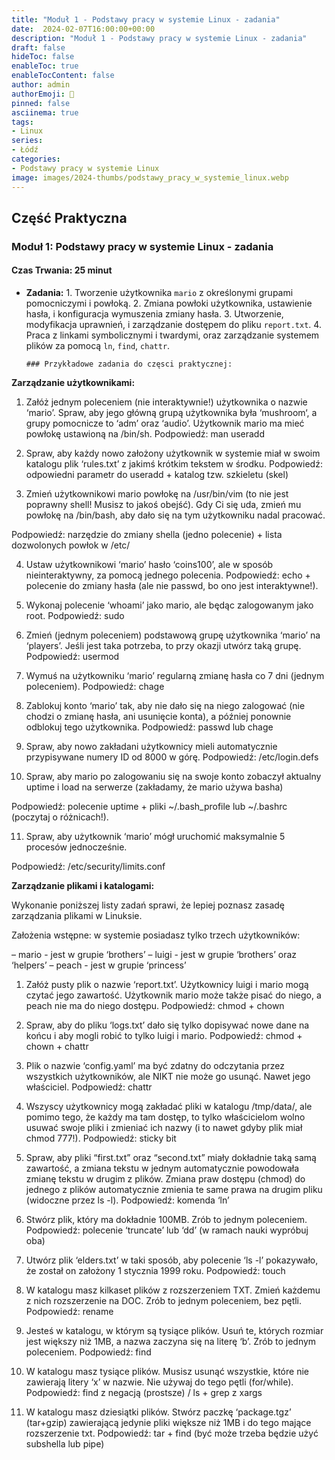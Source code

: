 ```yaml
---
title: "Moduł 1 - Podstawy pracy w systemie Linux - zadania"
date:  2024-02-07T16:00:00+00:00
description: "Moduł 1 - Podstawy pracy w systemie Linux - zadania"
draft: false
hideToc: false
enableToc: true
enableTocContent: false
author: admin
authorEmoji: 🐧
pinned: false
asciinema: true
tags:
- Linux
series:
- Łódź
categories:
- Podstawy pracy w systemie Linux
image: images/2024-thumbs/podstawy_pracy_w_systemie_linux.webp
---
```

## Część Praktyczna
### Moduł 1: Podstawy pracy w systemie Linux - zadania
#### Czas Trwania: 25 minut

- **Zadania:**
      1. Tworzenie użytkownika `mario` z określonymi grupami pomocniczymi i powłoką.
      2. Zmiana powłoki użytkownika, ustawienie hasła, i konfiguracja wymuszenia zmiany hasła.
      3. Utworzenie, modyfikacja uprawnień, i zarządzanie dostępem do pliku `report.txt`.
      4. Praca z linkami symbolicznymi i twardymi, oraz zarządzanie systemem plików za pomocą `ln`, `find`, `chattr`.

      ### Przykładowe zadania do częsci praktycznej:

**Zarządzanie użytkownikami:**

1. Załóż jednym poleceniem (nie interaktywnie!) użytkownika o nazwie ‘mario’. Spraw, aby jego główną grupą użytkownika była ‘mushroom‘, a grupy pomocnicze to ‘adm’ oraz ‘audio’. Użytkownik mario ma mieć powłokę ustawioną na /bin/sh.
Podpowiedź: man useradd

2. Spraw, aby każdy nowo założony użytkownik w systemie miał w swoim katalogu plik ‘rules.txt’ z jakimś krótkim tekstem w środku. Podpowiedź: odpowiedni parametr do useradd + katalog tzw. szkieletu (skel)

3. Zmień użytkownikowi mario powłokę na /usr/bin/vim (to nie jest poprawny shell! Musisz to jakoś obejść). Gdy Ci się uda, zmień mu powłokę na /bin/bash, aby dało się na tym użytkowniku nadal pracować.

Podpowiedź: narzędzie do zmiany shella (jedno polecenie) + lista dozwolonych powłok w /etc/

4. Ustaw użytkownikowi ‘mario’ hasło ‘coins100’, ale w sposób nieinteraktywny, za pomocą jednego polecenia.
Podpowiedź: echo + polecenie do zmiany hasła (ale nie passwd, bo ono jest interaktywne!).

5. Wykonaj polecenie ‘whoami’ jako mario, ale będąc zalogowanym jako root.
Podpowiedź: sudo

6. Zmień (jednym poleceniem) podstawową grupę użytkownika ‘mario’ na ‘players’. Jeśli jest taka potrzeba, to przy okazji utwórz taką grupę.
Podpowiedź: usermod

7. Wymuś na użytkowniku ‘mario’ regularną zmianę hasła co 7 dni (jednym poleceniem).
Podpowiedź: chage

8. Zablokuj konto ‘mario’ tak, aby nie dało się na niego zalogować (nie chodzi o zmianę hasła, ani usunięcie konta), a później ponownie odblokuj tego użytkownika.
Podpowiedź: passwd lub chage

9. Spraw, aby nowo zakładani użytkownicy mieli automatycznie przypisywane numery ID od 8000 w górę.
Podpowiedź: /etc/login.defs

10. Spraw, aby mario po zalogowaniu się na swoje konto zobaczył aktualny uptime i load na serwerze (zakładamy, że mario używa basha)

Podpowiedź: polecenie uptime + pliki ~/.bash_profile lub ~/.bashrc (poczytaj o różnicach!).

11. Spraw, aby użytkownik ‘mario’ mógł uruchomić maksymalnie 5 procesów
jednocześnie.

Podpowiedź: /etc/security/limits.conf

**Zarządzanie plikami i katalogami:**

Wykonanie poniższej listy zadań sprawi, że lepiej poznasz zasadę zarządzania plikami w Linuksie.

Założenia wstępne: w systemie posiadasz tylko trzech użytkowników:

– mario - jest w grupie ‘brothers’
– luigi - jest w grupie ‘brothers’ oraz ‘helpers’
– peach - jest w grupie ‘princess’

1. Załóż pusty plik o nazwie ‘report.txt’. Użytkownicy luigi i mario mogą czytać jego zawartość.
Użytkownik mario może także pisać do niego, a peach nie ma do niego dostępu.
Podpowiedź: chmod + chown

2. Spraw, aby do pliku ‘logs.txt’ dało się tylko dopisywać nowe dane na końcu i aby mogli robić to tylko luigi i mario.
Podpowiedź: chmod + chown + chattr

3. Plik o nazwie ‘config.yaml’ ma być zdatny do odczytania przez wszystkich użytkowników, ale NIKT nie może go usunąć. Nawet jego właściciel.
Podpowiedź: chattr

4. Wszyscy użytkownicy mogą zakładać pliki w katalogu /tmp/data/, ale pomimo tego, że każdy ma tam dostęp, to tylko właścicielom wolno usuwać swoje pliki i zmieniać ich nazwy (i to nawet gdyby plik miał chmod 777!).
Podpowiedź: sticky bit

5. Spraw, aby pliki “first.txt” oraz “second.txt” miały dokładnie taką samą zawartość, a zmiana tekstu w jednym automatycznie powodowała zmianę tekstu w drugim z plików. Zmiana praw dostępu (chmod) do jednego z plików automatycznie zmienia te same prawa na drugim pliku (widoczne przez ls -l).
Podpowiedź: komenda ‘ln’

6. Stwórz plik, który ma dokładnie 100MB. Zrób to jednym poleceniem.
Podpowiedź: polecenie ‘truncate’ lub ‘dd’ (w ramach nauki wypróbuj oba)

7. Utwórz plik ‘elders.txt’ w taki sposób, aby polecenie ‘ls -l’ pokazywało, że został
on założony 1 stycznia 1999 roku.
Podpowiedź: touch

8. W katalogu masz kilkaset plików z rozszerzeniem TXT. Zmień każdemu z nich rozszerzenie na DOC. Zrób to jednym poleceniem, bez pętli.
Podpowiedź: rename

9. Jesteś w katalogu, w którym są tysiące plików. Usuń te, których rozmiar jest większy niż 1MB, a nazwa zaczyna się na literę ‘b’. Zrób to jednym poleceniem.
Podpowiedź: find

10. W katalogu masz tysiące plików. Musisz usunąć wszystkie, które nie zawierają litery ‘x’ w nazwie. Nie używaj do tego pętli (for/while).
Podpowiedź: find z negacją (prostsze) / ls + grep z xargs

11. W katalogu masz dziesiątki plików. Stwórz paczkę ‘package.tgz’ (tar+gzip) zawierającą jedynie pliki większe niż 1MB i do tego mające rozszerzenie txt.
Podpowiedź: tar + find (być może trzeba będzie użyć subshella lub pipe)